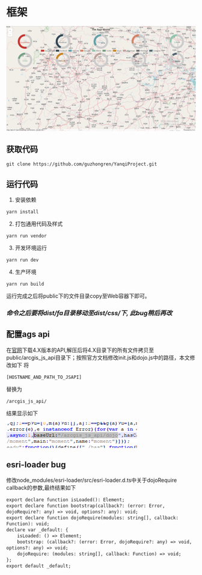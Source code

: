 # 框架
![echats+arcgis](./gitImage/react-echarts.png)
## 获取代码
```
git clone https://github.com/guzhongren/YanqiProject.git
```
## 运行代码
1. 安装依赖
```
yarn install
```
2. 打包通用代码及样式
```shell
yarn run vendor
```
3. 开发环境运行
```
yarn run dev
```
4. 生产环境
```
yarn run build
```
运行完成之后将public下的文件目录copy至Web容器下即可。
### ***命令之后要将dist/fa目录移动至dist/css/下, 此bug稍后再改***

## 配置ags api

在[官网](https://developers.arcgis.com/javascript/latest/guide/get-api/index.html)下载4.X版本的API,解压后将4.X目录下的所有文件拷贝至public/arcgis_js_api目录下；按照官方文档修改init.js和dojo.js中的路径，本文修改如下
将
```
[HOSTNAME_AND_PATH_TO_JSAPI]
```
替换为
```
/arcgis_js_api/
```
结果显示如下

![api 配置结果](./gitImage/AGS_API_config.png)

## esri-loader bug
修改node_modules/esri-loader/src/esri-loader.d.ts中关于dojoRequire callback的参数,最终结果如下
```
export declare function isLoaded(): Element;
export declare function bootstrap(callback?: (error: Error, dojoRequire?: any) => void, options?: any): void;
export declare function dojoRequire(modules: string[], callback: Function): void;
declare var _default: {
    isLoaded: () => Element;
    bootstrap: (callback?: (error: Error, dojoRequire?: any) => void, options?: any) => void;
    dojoRequire: (modules: string[], callback: Function) => void;
};
export default _default;

```

